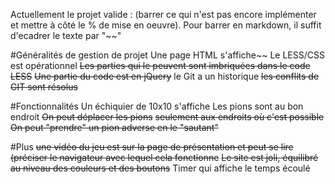 Actuellement le projet valide : (barrer ce qui n'est pas encore implémenter et mettre à côté le % de mise en oeuvre). Pour barrer en markdown, il suffit d'ecadrer le texte par "~~"

#Généralités de gestion de projet
Une page HTML s'affiche~~
Le LESS/CSS est opérationnel
~~Les parties qui le peuvent sont imbriquées dans le code LESS~~
~~Une partie du code est en jQuery~~
le Git a un historique
~~les conflits de GIT sont résolus~~

#Fonctionnalités
Un échiquier de 10x10 s'affiche
Les pions sont au bon endroit
~~On peut déplacer les pions~~
~~seulement aux endroits où c'est possible~~
~~On peut "prendre" un pion adverse en le "sautant"~~

#Plus
~~une vidéo du jeu est sur la page de présentation et peut se lire (préciser le navigateur avec lequel cela fonctionne~~
~~Le site est joli, équilibré au niveau des couleurs et des boutons~~
Timer qui affiche le temps écoulé